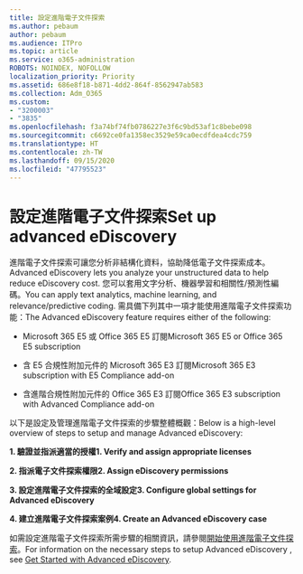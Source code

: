 ```yaml
---
title: 設定進階電子文件探索
ms.author: pebaum
author: pebaum
ms.audience: ITPro
ms.topic: article
ms.service: o365-administration
ROBOTS: NOINDEX, NOFOLLOW
localization_priority: Priority
ms.assetid: 686e8f18-b871-4dd2-864f-8562947ab583
ms.collection: Adm_O365
ms.custom:
- "3200003"
- "3835"
ms.openlocfilehash: f3a74bf74fb0786227e3f6c9bd53af1c8bebe098
ms.sourcegitcommit: c6692ce0fa1358ec3529e59ca0ecdfdea4cdc759
ms.translationtype: HT
ms.contentlocale: zh-TW
ms.lasthandoff: 09/15/2020
ms.locfileid: "47795523"
---
```

# <a name="set-up-advanced-ediscovery"></a><span data-ttu-id="e1fac-102">設定進階電子文件探索</span><span class="sxs-lookup"><span data-stu-id="e1fac-102">Set up advanced eDiscovery</span></span>

<span data-ttu-id="e1fac-103">進階電子文件探索可讓您分析非結構化資料，協助降低電子文件探索成本。</span><span class="sxs-lookup"><span data-stu-id="e1fac-103">Advanced eDiscovery lets you analyze your unstructured data to help reduce eDiscovery cost.</span></span> <span data-ttu-id="e1fac-104">您可以套用文字分析、機器學習和相關性/預測性編碼。</span><span class="sxs-lookup"><span data-stu-id="e1fac-104">You can apply text analytics, machine learning, and relevance/predictive coding.</span></span>  <span data-ttu-id="e1fac-105">需具備下列其中一項才能使用進階電子文件探索功能：</span><span class="sxs-lookup"><span data-stu-id="e1fac-105">The Advanced eDiscovery feature requires either of the following:</span></span>

- <span data-ttu-id="e1fac-106">Microsoft 365 E5 或 Office 365 E5 訂閱</span><span class="sxs-lookup"><span data-stu-id="e1fac-106">Microsoft 365 E5 or Office 365 E5 subscription</span></span>

- <span data-ttu-id="e1fac-107">含 E5 合規性附加元件的 Microsoft 365 E3 訂閱</span><span class="sxs-lookup"><span data-stu-id="e1fac-107">Microsoft 365 E3 subscription with E5 Compliance add-on</span></span>

- <span data-ttu-id="e1fac-108">含進階合規性附加元件的 Office 365 E3 訂閱</span><span class="sxs-lookup"><span data-stu-id="e1fac-108">Office 365 E3 subscription with Advanced Compliance add-on</span></span>

<span data-ttu-id="e1fac-109">以下是設定及管理進階電子文件探索的步驟整體概觀：</span><span class="sxs-lookup"><span data-stu-id="e1fac-109">Below is a high-level overview of steps to setup and manage Advanced eDiscovery:</span></span>

<span data-ttu-id="e1fac-110">**1. 驗證並指派適當的授權**</span><span class="sxs-lookup"><span data-stu-id="e1fac-110">**1. Verify and assign appropriate licenses**</span></span>

<span data-ttu-id="e1fac-111">**2. 指派電子文件探索權限**</span><span class="sxs-lookup"><span data-stu-id="e1fac-111">**2. Assign eDiscovery permissions**</span></span>

<span data-ttu-id="e1fac-112">**3. 設定進階電子文件探索的全域設定**</span><span class="sxs-lookup"><span data-stu-id="e1fac-112">**3. Configure global settings for Advanced eDiscovery**</span></span>

<span data-ttu-id="e1fac-113">**4. 建立進階電子文件探索案例**</span><span class="sxs-lookup"><span data-stu-id="e1fac-113">**4. Create an Advanced eDiscovery case**</span></span>

<span data-ttu-id="e1fac-114">如需設定進階電子文件探索所需步驟的相關資訊，請參閱[開始使用進階電子文件探索](https://docs.microsoft.com/microsoft-365/compliance/get-started-with-advanced-ediscovery?view=o365-worldwide)。</span><span class="sxs-lookup"><span data-stu-id="e1fac-114">For information on the necessary steps to setup Advanced eDiscovery , see  [Get Started with Advanced eDiscovery](https://docs.microsoft.com/microsoft-365/compliance/get-started-with-advanced-ediscovery?view=o365-worldwide).</span></span>

